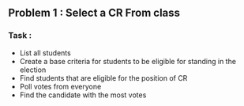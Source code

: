 ## Problem 1 : Select a CR From class
### Task :
- List all students
- Create a base criteria for students to be eligible for standing in the election
- Find students that are eligible for the position of CR
- Poll votes from everyone
- Find the candidate with the most votes
